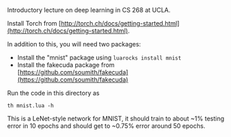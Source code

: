 Introductory lecture on deep learning in CS 268 at UCLA.

Install Torch from [http://torch.ch/docs/getting-started.html](http://torch.ch/docs/getting-started.html).

In addition to this, you will need two packages:
- Install the "mnist" package using `luarocks install mnist`
- Install the fakecuda package from [https://github.com/soumith/fakecuda](https://github.com/soumith/fakecuda)

Run the code in this directory as
```
th mnist.lua -h
```

This is a LeNet-style network for MNIST, it should train to about ~1% testing error in 10 epochs and should get to ~0.75% error around 50 epochs.
